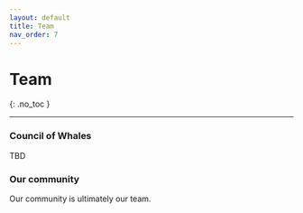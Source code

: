 ```yaml
---
layout: default
title: Team
nav_order: 7
---
```


# Team
{: .no_toc }

----

### Council of Whales

TBD

### Our community

Our community is ultimately our team.
